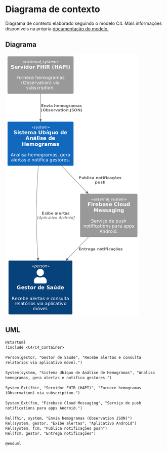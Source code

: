 # Diagrama de contexto

Diagrama de contexto elaborado seguindo o modelo C4. Mais informações disponíveis na própria [documentação do modelo.](https://c4model.com/diagrams/system-context)

## Diagrama
 ![Diagrama-de-contexto](./assets/c4-contexto.png)

 ## UML

```
@startuml
!include <C4/C4_Container>

Person(gestor, "Gestor de Saúde", "Recebe alertas e consulta relatórios via aplicativo móvel.")   

System(system, "Sistema Ubíquo de Análise de Hemogramas", "Analisa hemogramas, gera alertas e notifica gestores.")

System_Ext(fhir, "Servidor FHIR (HAPI)", "Fornece hemogramas (Observation) via subscription.")

System_Ext(fcm, "Firebase Cloud Messaging", "Serviço de push notifications para apps Android.")

Rel(fhir, system, "Envia hemogramas (Observation JSON)")
Rel(system, gestor, "Exibe alertas", "Aplicativo Android")
Rel(system, fcm, "Publica notificações push")
Rel(fcm, gestor, "Entrega notificações")

@enduml
```